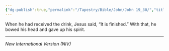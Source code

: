 ```yaml
---
{"dg-publish":true,"permalink":"/Tapestry/Bible/John/John 19_30/","title":"John 19:30","hide":true,"tags":["bible-verse","bible-verse"],"dgHomeLink":true,"dgShowLocalGraph":true,"dgEnableSearch":true}
---
```


When he had received the drink, Jesus said, “It is finished.” With that, he bowed his head and gave up his spirit.

---
*New International Version (NIV)*